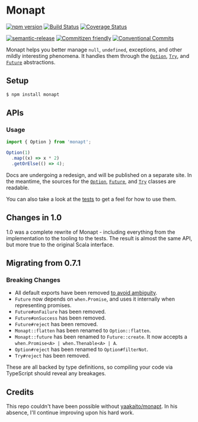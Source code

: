 # Monapt

[![npm version](https://badge.fury.io/js/monapt.svg)](http://badge.fury.io/js/monapt)
[![Build Status](https://circleci.com/gh/jiaweihli/monapt.svg?style=shield)](https://circleci.com/gh/jiaweihli/monapt)
[![Coverage Status](https://coveralls.io/repos/github/jiaweihli/monapt/badge.svg)](https://coveralls.io/github/jiaweihli/monapt)

[![semantic-release](https://img.shields.io/badge/%20%20%F0%9F%93%A6%F0%9F%9A%80-semantic--release-e10079.svg)](https://github.com/semantic-release/semantic-release)
[![Commitizen friendly](https://img.shields.io/badge/commitizen-friendly-brightgreen.svg)](http://commitizen.github.io/cz-cli/)
[![Conventional Commits](https://img.shields.io/badge/Conventional%20Commits-1.0.0-green.svg)](https://conventionalcommits.org)

Monapt helps you better manage `null`, `undefined`, exceptions, and other mildly interesting 
phenomena.  It handles them through the
[`Option`](http://danielwestheide.com/blog/2012/12/19/the-neophytes-guide-to-scala-part-5-the-option-type.html),
[`Try`](http://danielwestheide.com/blog/2012/12/26/the-neophytes-guide-to-scala-part-6-error-handling-with-try.html),
and [`Future`](http://danielwestheide.com/blog/2013/01/09/the-neophytes-guide-to-scala-part-8-welcome-to-the-future.html)
abstractions.


## Setup

```bash
$ npm install monapt
```

## APIs

### Usage

```typescript
import { Option } from 'monapt';

Option(1)
  .map((x) => x * 2)
  .getOrElse(() => 4);
```

Docs are undergoing a redesign, and will be published on a separate site.
In the meantime, the sources for the [`Option`](https://github.com/jiaweihli/monapt/tree/master/src/option), 
[`Future`](https://github.com/jiaweihli/monapt/tree/master/src/future), and 
[`Try`](https://github.com/jiaweihli/monapt/tree/master/src/try) classes are readable.

You can also take a look at the [tests](https://github.com/jiaweihli/monapt/tree/master/test) to get
a feel for how to use them.

## Changes in 1.0

1.0 was a complete rewrite of Monapt - including everything from the implementation to the tooling 
to the tests.  The result is almost the same API, but more true to the original Scala interface. 

## Migrating from 0.7.1

### Breaking Changes

- All default exports have been removed [to avoid ambiguity](https://github.com/palantir/tslint/issues/1182#issue-151780453).
- `Future` now depends on `when.Promise`, and uses it internally when representing promises.
- `Future#onFailure` has been removed.
- `Future#onSuccess` has been removed.
- `Future#reject` has been removed.
- `Monapt::flatten` has been renamed to `Option::flatten`.
- `Monapt::future` has been renamed to `Future::create`.  It now accepts a 
  `when.Promise<A> | when.Thenable<A> | A`.
- `Option#reject` has been renamed to `Option#filterNot`.
- `Try#reject` has been removed.

These are all backed by type definitions, so compiling your code via TypeScript should reveal any 
breakages.

## Credits

This repo couldn't have been possible without [yaakaito/monapt](https://github.com/yaakaito/monapt). 
In his absence, I'll continue improving upon his hard work.
